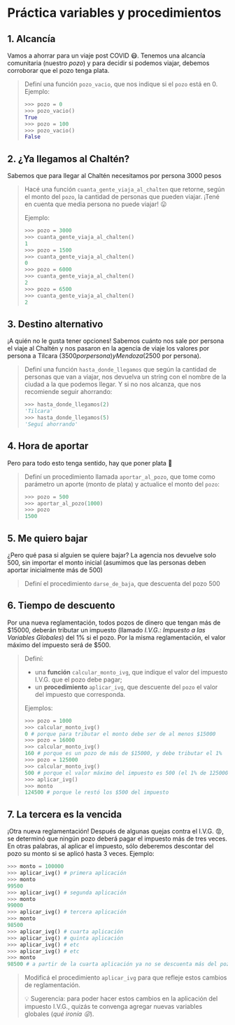 # Práctica variables y procedimientos

## 1. Alcancía

Vamos a ahorrar para un viaje post COVID 😷. Tenemos una alcancía comunitaria (nuestro _pozo_) y para decidir si podemos viajar, debemos corroborar que el pozo tenga plata.

> Definí una función `pozo_vacio`, que nos indique si el `pozo` está en 0. Ejemplo:
>
> ```python
> >>> pozo = 0
> >>> pozo_vacio()
> True
> >>> pozo = 100
> >>> pozo_vacio()
> False
> ```


## 2. ¿Ya llegamos al Chaltén?

Sabemos que para llegar al Chaltén necesitamos por persona 3000 pesos

> Hacé una función `cuanta_gente_viaja_al_chalten` que retorne, según el monto del `pozo`, la cantidad de personas que pueden viajar. ¡Tené en cuenta que media persona no puede viajar! 😛
>
> Ejemplo:
>
> ```python
> >>> pozo = 3000
> >>> cuanta_gente_viaja_al_chalten()
> 1
> >>> pozo = 1500
> >>> cuanta_gente_viaja_al_chalten()
> 0
> >>> pozo = 6000
> >>> cuanta_gente_viaja_al_chalten()
> 2
> >>> pozo = 6500
> >>> cuanta_gente_viaja_al_chalten()
> 2
> ```


## 3. Destino alternativo

¡A quién no le gusta tener opciones! Sabemos cuánto nos sale por persona el viaje al Chaltén y nos pasaron en la agencia de viaje los valores por persona a Tilcara ($3500 por persona) y Mendoza ($2500 por persona).

> Definí una función `hasta_donde_llegamos` que según la cantidad de personas que van a viajar, nos devuelva un string con el nombre de la ciudad a la que podemos llegar. Y si no nos alcanza, que nos recomiende seguir ahorrando:
>
> ```python
> >>> hasta_donde_llegamos(2)
> 'Tilcara'
> >>> hasta_donde_llegamos(5)
> 'Seguí ahorrando'
> ```

## 4. Hora de aportar

Pero para todo esto tenga sentido, hay que poner plata 🤑

> Definí un procedimiento llamada `aportar_al_pozo`, que tome como parámetro un aporte (monto de plata) y actualice el monto del `pozo`:
>
> ```python
> >>> pozo = 500
> >>> aportar_al_pozo(1000)
> >>> pozo
> 1500
> ```

## 5. Me quiero bajar

¿Pero qué pasa si alguien se quiere bajar? La agencia nos devuelve solo 500, sin importar el monto inicial (asumimos que las personas deben aportar inicialmente más de 500)

> Definí el procedimiento `darse_de_baja`, que descuenta del pozo 500

## 6. Tiempo de descuento

Por una nueva reglamentación, todos pozos de dinero que tengan más de $15000, deberán tributar un impuesto (llamado _I.V.G.: Impuesto a las Variables Globales_) del 1% si el pozo. Por la misma reglamentación, el valor máximo del impuesto será de $500.

> Definí:
>
>  * una **función** `calcular_monto_ivg`, que indique el valor del impuesto I.V.G. que el pozo debe pagar;
>  * un **procedimiento** `aplicar_ivg`, que descuente del `pozo` el valor del impuesto que corresponda.
>
> Ejemplos:
>
> ```python
> >>> pozo = 1000
> >>> calcular_monto_ivg()
> 0 # porque para tributar el monto debe ser de al menos $15000
> >>> pozo = 16000
> >>> calcular_monto_ivg()
> 160 # porque es un pozo de más de $15000, y debe tributar el 1%
> >>> pozo = 125000
> >>> calcular_monto_ivg()
> 500 # porque el valor máximo del impuesto es 500 (el 1% de 125000 hubiera sido $1250)
> >>> aplicar_ivg()
> >>> monto
> 124500 # porque le restó los $500 del impuesto
> ```

## 7. La tercera es la vencida

¡Otra nueva reglamentación! Después de algunas quejas contra el I.V.G. 😡, se determinó que ningún pozo deberá pagar el impuesto más de tres veces. En otras palabras, al aplicar el impuesto, sólo deberemos descontar del pozo su monto si se aplicó hasta 3 veces. Ejemplo:

```python
>>> monto = 100000
>>> aplicar_ivg() # primera aplicación
>>> monto
99500
>>> aplicar_ivg() # segunda aplicación
>>> monto
99000
>>> aplicar_ivg() # tercera aplicación
>>> monto
98500
>>> aplicar_ivg() # cuarta aplicación
>>> aplicar_ivg() # quinta aplicación
>>> aplicar_ivg() # etc
>>> aplicar_ivg() # etc
>>> monto
98500 # a partir de la cuarta aplicación ya no se descuenta más del pozo
```

> Modificá el procedimiento `aplicar_ivg` para que refleje estos cambios de reglamentación.
>
> 💡 Sugerencia: para poder hacer estos cambios en la aplicación del impuesto I.V.G., quizás te convenga agregar nuevas variables globales (_qué ironía 😜_).
